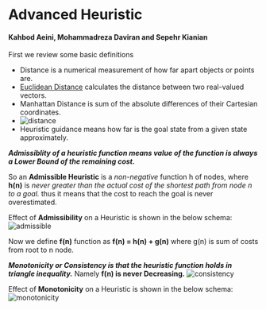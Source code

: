 # Advanced Heuristic
#### Kahbod Aeini, Mohammadreza Daviran and Sepehr Kianian

First we review some basic definitions

* Distance is a numerical measurement of how far apart objects or points are.
* [Euclidean Distance](https://en.wikipedia.org/wiki/Euclidean_distance) calculates the distance between two real-valued vectors.
* Manhattan Distance is sum of the absolute differences of their Cartesian coordinates.
* ![distance](https://drive.google.com/file/d/1T0z7-N2TerLC1C463f1yo8bF2uxnRz1E/view?usp=sharing)
* Heuristic guidance means how far is the goal state from a given state approximately.

***Admissiblity of a heuristic function means value of the function is always a Lower Bound of the remaining cost.***

So an **Admissible Heuristic** is a *non-negative* function h of nodes, where **h(n)** is *never greater than the actual cost of the shortest path from node n to a goal.* thus it means that the cost to reach the goal is never overestimated.

Effect of **Admissibility** on a Heuristic is shown in the below schema:
![admissible](https://drive.google.com/file/d/1QLsEEby00Ys0YOXIZsTVH7_TaiCtWHuw/view?usp=sharing)

Now we define **f(n)** function as **f(n) = h(n) + g(n)** where g(n) is sum of costs from root to n node.

***Monotonicity or Consistency is that the heuristic function holds in triangle inequality.*** Namely **f(n) is never Decreasing.**
![consistency](https://drive.google.com/file/d/13xMfk7Hfg9rheQMu4SIhx-ja2jaGcA4I/view?usp=sharing)

Effect of **Monotonicity** on a Heuristic is shown in the below schema:
![monotonicity](https://drive.google.com/file/d/1KhQnlO3tQLmNYxgJYLijLo3vw_hLGF5o/view?usp=sharing)

